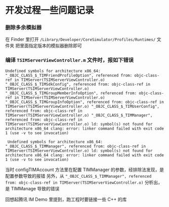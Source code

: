#  开发过程一些问题记录

### 删除多余模拟器

在 Finder 里打开 `/Library/Developer/CoreSimulator/Profiles/Runtimes/`  文件夹
把里面指定版本的模拟器删除即可

### 编译 `TSIMServerViewController.m` 文件时，报如下错误

``
Undefined symbols for architecture x86_64:
"_OBJC_CLASS_$_TIMFriendProfileOption", referenced from:
objc-class-ref in TIMServer(TSIMServerViewController.o)
"_OBJC_CLASS_$_TIMSdkConfig", referenced from:
objc-class-ref in TIMServer(TSIMServerViewController.o)
"_OBJC_CLASS_$_TIMGroupMemberInfoOption", referenced from:
objc-class-ref in TIMServer(TSIMServerViewController.o)
"_OBJC_CLASS_$_TIMGroupInfoOption", referenced from:
objc-class-ref in TIMServer(TSIMServerViewController.o)
"_OBJC_CLASS_$_TIMUserConfig", referenced from:
objc-class-ref in TIMServer(TSIMServerViewController.o)
"_OBJC_CLASS_$_TIMManager", referenced from:
objc-class-ref in TIMServer(TSIMServerViewController.o)
ld: symbol(s) not found for architecture x86_64
clang: error: linker command failed with exit code 1 (use -v to see invocation)
``

``
Undefined symbols for architecture x86_64:
"_OBJC_CLASS_$_TIMManager", referenced from:
objc-class-ref in TIMServer(TSIMServerViewController.o)
ld: symbol(s) not found for architecture x86_64
clang: error: linker command failed with exit code 1 (use -v to see invocation)``

当时 configTIMAccount 方法里在配置 TIMManager 的参数，经排除法发现，是配置参数导致的报错
另外，从
`"_OBJC_CLASS_$_TIMManager", referenced from:
objc-class-ref in TIMServer(TSIMServerViewController.o)` 
分析出，是  TIMManage 导致的错误

回想起腾讯 IM Demo 里提到，跑工程时要链接一些 C++ 的库
